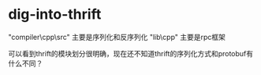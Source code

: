 # dig-into-thrift
"compiler\cpp\src" 主要是序列化和反序列化
"lib\cpp" 主要是rpc框架

可以看到thrift的模块划分很明确，现在还不知道thrift的序列化方式和protobuf有什么不同？

